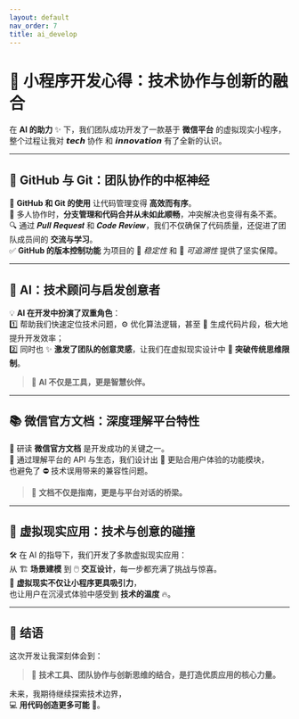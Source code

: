 ```yaml
---
layout: default
nav_order: 7
title: ai_develop
---
```

# 🌟 小程序开发心得：技术协作与创新的融合

在 **AI 的助力** ✨ 下，我们团队成功开发了一款基于 **微信平台** 的虚拟现实小程序，  
整个过程让我对 𝙩𝙚𝙘𝙝 协作 和 𝙞𝙣𝙣𝙤𝙫𝙖𝙩𝙞𝙤𝙣 有了全新的认识。

---

## 🧠 GitHub 与 Git：团队协作的中枢神经

📌 **GitHub 和 Git 的使用** 让代码管理变得 **高效而有序**。  
👥 多人协作时，**分支管理和代码合并从未如此顺畅**，冲突解决也变得有条不紊。  
🔍 通过 𝑷𝒖𝒍𝒍 𝑹𝒆𝒒𝒖𝒆𝒔𝒕 和 𝑪𝒐𝒅𝒆 𝑹𝒆𝒗𝒊𝒆𝒘，我们不仅确保了代码质量，还促进了团队成员间的 **交流与学习**。  
✅ **GitHub 的版本控制功能** 为项目的 🧱 *稳定性* 和 🔁 *可追溯性* 提供了坚实保障。

---

## 🤖 AI：技术顾问与启发创意者

💡 **AI 在开发中扮演了双重角色**：  
1️⃣ 帮助我们快速定位技术问题，⚙️ 优化算法逻辑，甚至 🧾 生成代码片段，极大地提升开发效率；  
2️⃣ 同时也 ✨ **激发了团队的创意灵感**，让我们在虚拟现实设计中 🧠 **突破传统思维限制**。

> 🔮 **AI 不仅是工具，更是智慧伙伴。**

---

## 📚 微信官方文档：深度理解平台特性

📎 研读 **微信官方文档** 是开发成功的关键之一。  
📖 通过理解平台的 API 与生态，我们设计出 🎯 更贴合用户体验的功能模块，  
也避免了 ⛔ 技术误用带来的兼容性问题。  
> 📘 **文档不仅是指南，更是与平台对话的桥梁。**

---

## 🧩 虚拟现实应用：技术与创意的碰撞

🛠️ 在 AI 的指导下，我们开发了多款虚拟现实应用：  
从 🏗️ **场景建模** 到 🖱️ **交互设计**，每一步都充满了挑战与惊喜。  
🌈 **虚拟现实不仅让小程序更具吸引力**，  
也让用户在沉浸式体验中感受到 **技术的温度** 🔥。

---

## 🏁 结语

这次开发让我深刻体会到：

> 🚀 **技术工具、团队协作与创新思维的结合，是打造优质应用的核心力量。**

未来，我期待继续探索技术边界，  
💻 **用代码创造更多可能** 🌌。
